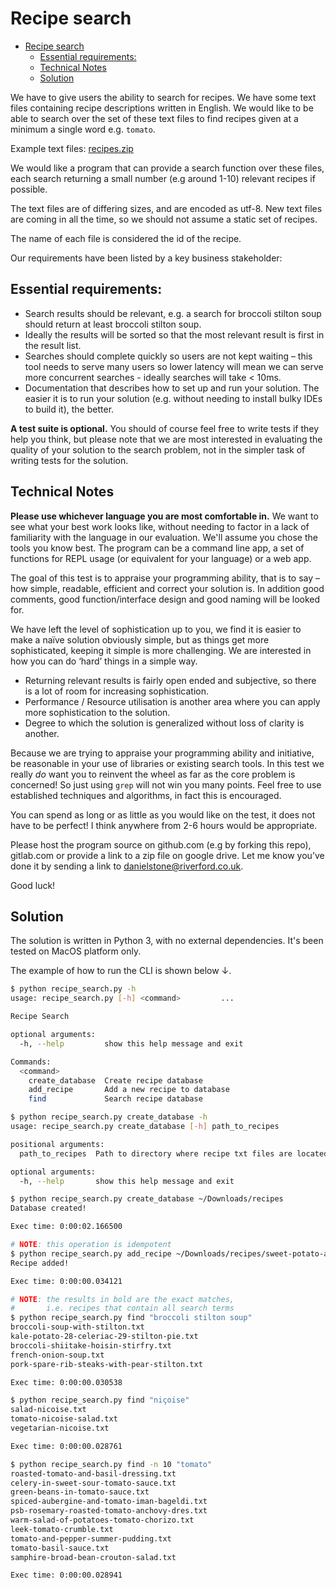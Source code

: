 # Recipe search

- [Recipe search](#recipe-search)
  - [Essential requirements:](#essential-requirements)
  - [Technical Notes](#technical-notes)
  - [Solution](#solution)

We have to give users the ability to search for recipes. We have some text files containing recipe descriptions written in English. We would like to be able to search over the set of these text files to find recipes given at a minimum a single word e.g. `tomato`.

Example text files: [recipes.zip](https://media.riverford.co.uk/downloads/hiring/sse/recipes.zip)

We would like a program that can provide a search function over these files, each search returning a small number (e.g around 1-10) relevant recipes if possible.

The text files are of differing sizes, and are encoded as utf-8. New text files are coming in all the time, so we should not assume a static set of recipes.

The name of each file is considered the id of the recipe.

Our requirements have been listed by a key business stakeholder:

## Essential requirements:

-	Search results should be relevant, e.g. a search for broccoli stilton soup should return at least broccoli stilton soup.
-	Ideally the results will be sorted so that the most relevant result is first in the result list.
-	Searches should complete quickly so users are not kept waiting – this tool needs to serve many users so lower latency will mean we can serve more concurrent searches - ideally searches will take < 10ms.
-	Documentation that describes how to set up and run your solution. The easier it is to run your solution (e.g. without needing to install bulky IDEs to build it), the better.

**A test suite is optional.** You should of course feel free to write tests if they help you think, but please note that we are most interested in evaluating the quality of your solution to the search problem, not in the simpler task of writing tests for the solution.

## Technical Notes

**Please use whichever language you are most comfortable in.** We want to see what your best work looks like, without needing to factor in a lack of familiarity with the language in our evaluation. We'll assume you chose the tools you know best. The program can be a command line app, a set of functions for REPL usage (or equivalent for your language) or a web app. 

The goal of this test is to appraise your programming ability, that is to say – how simple, readable, efficient and correct your solution is. In addition good comments, good function/interface design and good naming will be looked for.

We have left the level of sophistication up to you, we find it is easier to make a naïve solution obviously simple, but as things get more sophisticated, keeping it simple is more challenging. We are interested in how you can do ‘hard’ things in a simple way.

-	Returning relevant results is fairly open ended and subjective, so there is a lot of room for increasing sophistication. 
-	Performance / Resource utilisation is another area where you can apply more sophistication to the solution.
-	Degree to which the solution is generalized without loss of clarity is another.

Because we are trying to appraise your programming ability and initiative, be reasonable in your use of libraries or existing search tools. In this test we really *do* want you to reinvent the wheel as far as the core problem is concerned! So just using `grep` will not win you many points. Feel free to use established techniques and algorithms, in fact this is encouraged.

You can spend as long or as little as you would like on the test, it does not have to be perfect! I think anywhere from 2-6 hours would be appropriate.

Please host the program source on github.com (e.g by forking this repo), gitlab.com or provide a link to a zip file on google drive. Let me know you’ve done it by sending a link to danielstone@riverford.co.uk.

Good luck!


## Solution

The solution is written in Python 3, with no external dependencies. It's been tested on MacOS platform only.

The example of how to run the CLI is shown below ↓.
```bash
$ python recipe_search.py -h 
usage: recipe_search.py [-h] <command>         ...

Recipe Search

optional arguments:
  -h, --help         show this help message and exit

Commands:
  <command>        
    create_database  Create recipe database
    add_recipe       Add a new recipe to database
    find             Search recipe database

$ python recipe_search.py create_database -h
usage: recipe_search.py create_database [-h] path_to_recipes

positional arguments:
  path_to_recipes  Path to directory where recipe txt files are located

optional arguments:
  -h, --help       show this help message and exit

$ python recipe_search.py create_database ~/Downloads/recipes 
Database created!

Exec time: 0:00:02.166500

# NOTE: this operation is idempotent
$ python recipe_search.py add_recipe ~/Downloads/recipes/sweet-potato-and-lentil-bake.txt
Recipe added!

Exec time: 0:00:00.034121

# NOTE: the results in bold are the exact matches,
#       i.e. recipes that contain all search terms
$ python recipe_search.py find "broccoli stilton soup"
broccoli-soup-with-stilton.txt
kale-potato-28-celeriac-29-stilton-pie.txt
broccoli-shiitake-hoisin-stirfry.txt
french-onion-soup.txt
pork-spare-rib-steaks-with-pear-stilton.txt

Exec time: 0:00:00.030538

$ python recipe_search.py find "niçoise" 
salad-nicoise.txt
tomato-nicoise-salad.txt
vegetarian-nicoise.txt

Exec time: 0:00:00.028761

$ python recipe_search.py find -n 10 "tomato"
roasted-tomato-and-basil-dressing.txt
celery-in-sweet-sour-tomato-sauce.txt
green-beans-in-tomato-sauce.txt
spiced-aubergine-and-tomato-iman-bageldi.txt
psb-rosemary-roasted-tomato-anchovy-dres.txt
warm-salad-of-potatoes-tomato-chorizo.txt
leek-tomato-crumble.txt
tomato-and-pepper-summer-pudding.txt
tomato-basil-sauce.txt
samphire-broad-bean-crouton-salad.txt

Exec time: 0:00:00.028941
```
